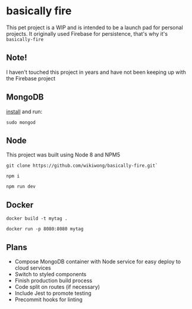 # basically fire
This pet project is a WIP and is intended to be a launch pad for personal projects. It originally used Firebase for persistence, that's why it's `basically-fire`

## Note!
I haven't touched this project in years and have not been keeping up with the Firebase project

## MongoDB

[install](https://docs.mongodb.com/getting-started/shell/installation/) and run:

```
sudo mongod
```

## Node

This project was built using Node 8 and NPM5


```
git clone https://github.com/wikiwong/basically-fire.git`

npm i

npm run dev

```

## Docker

```
docker build -t mytag .

docker run -p 8080:8080 mytag

```

## Plans

* Compose MongoDB container with Node service for easy deploy to cloud services
* Switch to styled components
* Finish production build process
* Code split on routes (if necessary)
* Include Jest to promote testing
* Precommit hooks for linting



